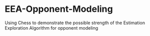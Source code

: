 EEA-Opponent-Modeling
=====================

Using Chess to demonstrate the possible strength of the Estimation Exploration Algorithm for opponent modeling
